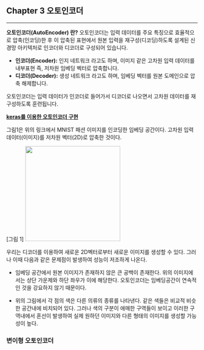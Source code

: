 ## Chapter 3 오토인코더

---

**오토인코더(AutoEncoder) 란?** 오토인코더는 입력 데이터를 주요 특징으로 효율적으로 압축(인코딩)한 후 이 압축된 표현에서 
원본 입력을 재구성(디코딩)하도록 설계된 신경망 아키텍처로 인코더와 디코더로 구성되어 있습니다.

- **인코더(Encoder):** 인지 네트워크 라고도 하며, 이미지 같은 고차원 입력 데이터를 내부표현 즉, 저차원 임베딩 벡터로 압축합니다.
- **디코더(Decoder):** 생성 네트워크 라고도 하며, 임베딩 벡터를 원본 도메인으로 압축 해제합니다.

오토인코더는 입력 데이터가 인코더로 들어가서 디코더로 나오면서 고차원 데이터를 재구성하도록 훈련됩니다.  

[**keras를 이용한 오토인코더 구현**](https://github.com/ChanghyunRyu/project-gaerchen/blob/main/learning/Generative_Deep_Learning/ch3/autoencoder_example.ipynb)

그림1은 위의 링크에서 MNIST 패션 이미지를 인코딩한 임베딩 공간이다. 고차원 입력 데이터(이미지)를 저차원 벡터(2D)로 압축한 것이다.

[그림 1]
<img src="https://github.com/user-attachments/assets/3808e80b-2e1f-41f8-8feb-50e989879c2b" height="250">

우리는 디코더를 이용하여 새로운 2D벡터로부터 새로운 이미지를 생성할 수 있다. 그러나 이때 다음과 같은 문제점이 발생하여 성능이 저조하게 나온다.

- 임베딩 공간에서 원본 이미지가 존재하지 않은 큰 공백이 존재한다. 위의 이미지에서는 상단 가운제와 하단 좌우가 이에 해당한다. 
오토인코더는 임베딩공간이 연속적인 것을 강요하지 않기 때문이다.


- 위의 그림에서 각 점의 색은 다른 의류의 종류를 나타낸다. 같은 색들은 비교적 비슷한 공간내에 비치되어 있다.
그러나 색의 구분이 애매한 구역들이 보이고 이러한 구역내에서 혼선이 발생하여 실제 원하던 이미지와 다른 형태의 이미지를 생성할 가능성이 높다.

### 변이형 오토인코더
